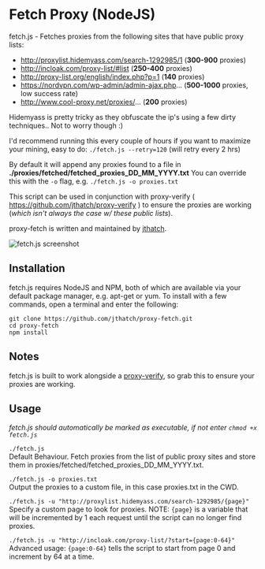 Fetch Proxy (NodeJS)
================
fetch.js - Fetches proxies from the following sites that have public proxy lists:
* http://proxylist.hidemyass.com/search-1292985/1 (__300-900__ proxies)
* http://incloak.com/proxy-list/#list (__250-400__ proxies)
* http://proxy-list.org/english/index.php?p=1 (__140__ proxies)
* https://nordvpn.com/wp-admin/admin-ajax.php... (__500-1000__ proxies, low success rate)
* http://www.cool-proxy.net/proxies/... (__200__ proxies)

Hidemyass is pretty tricky as they obfuscate the ip's using a few dirty techniques.. Not to worry though :)

I'd recommend running this every couple of hours if you want to maximize your mining, easy to do:
`./fetch.js --retry=120`       (will retry every 2 hrs)

By default it will append any proxies found to a file in __./proxies/fetched/fetched_proxies_DD_MM_YYYY.txt__
You can override this with the `-o` flag, e.g. `./fetch.js -o proxies.txt`

This script can be used in conjunction with proxy-verify ( https://github.com/jthatch/proxy-verify ) to ensure the proxies are working (_which isn't always the case w/ these public lists_).

proxy-fetch is written and maintained by [jthatch](https://github.com/jthatch).

![fetch.js screenshot](http://wireside.co.uk/fetch-screenshot.png)

## Installation
fetch.js requires NodeJS and NPM, both of which are available via your default package manager, e.g. apt-get or yum. To install with a few commands, open a terminal and enter the following:
```
git clone https://github.com/jthatch/proxy-fetch.git
cd proxy-fetch
npm install
```

## Notes
fetch.js is built to work alongside a [proxy-verify](https://github.com/jthatch/proxy-verify), so grab this to ensure your proxies are working.

## Usage
*fetch.js should automatically be marked as executable, if not enter `chmod +x fetch.js`*

`./fetch.js`  
Default Behaviour. Fetch proxies from the list of public proxy sites and store them in proxies/fetched/fetched_proxies_DD_MM_YYYY.txt.  

`./fetch.js -o proxies.txt`  
Output the proxies to a custom file, in this case proxies.txt in the CWD.  

`./fetch.js -u "http://proxylist.hidemyass.com/search-1292985/{page}"`
Specify a custom page to look for proxies. NOTE: `{page}` is a variable that will be incremented by 1 each request until the script can no longer find proxies.

`./fetch.js -u "http://incloak.com/proxy-list/?start={page:0-64}"`  
Advanced usage: `{page:0-64}` tells the script to start from page 0 and increment by 64 at a time.
